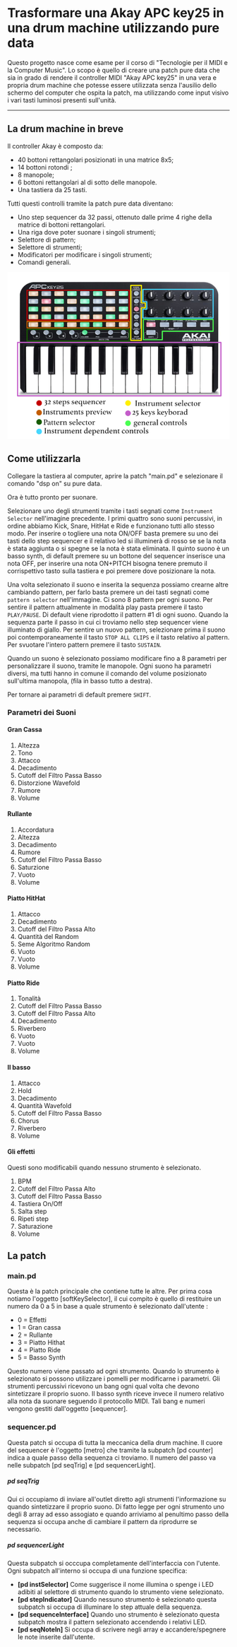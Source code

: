 # Trasformare una Akay APC key25 in una drum machine utilizzando pure data

Questo progetto nasce come esame per il corso di "Tecnologie per il MIDI e la Computer Music". 
Lo scopo è quello di creare una patch pure data che sia in grado di rendere il controller MIDI "Akay APC key25" in una vera e propria drum machine che potesse essere utilizzata senza l'ausilio dello schermo del computer che ospita la patch, ma utilizzando come input visivo i vari tasti luminosi presenti sull'unità.

---

## La drum machine in breve
Il controller Akay è composto da:

* 40 bottoni rettangolari posizionati in una matrice 8x5;
* 14 bottoni rotondi ;
* 8 manopole;
* 6 bottoni rettangolari al di sotto delle manopole.
* Una tastiera da 25 tasti.

Tutti questi controlli tramite la patch pure data diventano:

* Uno step sequencer da 32 passi, ottenuto dalle prime 4 righe della matrice di bottoni rettangolari.
* Una riga dove poter suonare i singoli strumenti;
* Selettore di pattern;
* Selettore di strumenti;
* Modificatori per modificare i singoli strumenti;
* Comandi generali.

![](img/ApcKey25Label.jpg) 

## Come utilizzarla
Collegare la tastiera al computer, aprire la patch "main.pd" e selezionare il comando "dsp on" su pure data.

Ora è tutto pronto per suonare.

Selezionare uno degli strumenti tramite i tasti segnati come `Instrument Selector` nell'imagine precedente. 
I primi quattro sono suoni percussivi, in ordine abbiamo Kick, Snare, HitHat e Ride e funzionano tutti allo stesso modo. Per inserire o togliere una nota ON/OFF basta premere su uno dei tasti dello step sequencer e il relativo led si illuminerà di rosso se se la nota è stata aggiunta o si spegne se la nota è stata eliminata.
Il quinto suono è un basso synth, di default premere su un bottone del sequencer inserisce una nota OFF, per inserire una nota ON+PITCH bisogna tenere premuto il corrispettivo tasto sulla tastiera e poi premere dove posizionare la nota.

Una volta selezionato il suono e inserita la sequenza possiamo crearne altre cambiando pattern, per farlo basta premere un dei tasti segnati come `pattern selector` nell'immagine. 
Ci sono 8 pattern per ogni suono.
Per sentire il pattern attualmente in modalità play pasta premere il tasto `PLAY/PAUSE`. Di default viene riprodotto il pattern #1 di ogni suono.
Quando la sequenza parte il passo in cui ci troviamo nello step sequencer viene illuminato di giallo.
Per sentire un nuovo pattern, selezionare prima il suono poi contemporaneamente il tasto `STOP ALL CLIPS` e il tasto relativo al pattern.
Per svuotare l'intero pattern premere il tasto `SUSTAIN`.

Quando un suono è selezionato possiamo modificare fino a 8 parametri per personalizzare il suono, tramite le manopole. 
Ogni suono ha parametri diversi, ma tutti hanno in comune il comando del volume posizionato sull'ultima manopola, (fila in basso tutto a destra).

Per tornare ai parametri di default premere `SHIFT`.

### Parametri dei Suoni

#### Gran Cassa

1. Altezza
2. Tono
3. Attacco
4. Decadimento
5. Cutoff del Filtro Passa Basso
6. Distorzione Wavefold
7. Rumore
8. Volume


#### Rullante

1. Accordatura
2. Altezza
3. Decadimento
4. Rumore
5. Cutoff del Filtro Passa Basso
6. Saturzione
7. Vuoto
8. Volume


#### Piatto HitHat

1. Attacco
2. Decadimento
3. Cutoff del Filtro Passa Alto
4. Quantità del Random
5. Seme Algoritmo Random
6. Vuoto
7. Vuoto
8. Volume

#### Piatto Ride

1. Tonalità
2. Cutoff del Filtro Passa Basso
3. Cutoff del Filtro Passa Alto
4. Decadimento
5. Riverbero
6. Vuoto
7. Vuoto
8. Volume

#### Il basso

1. Attacco
2. Hold
3. Decadimento
4. Quantità Wavefold
5. Cutoff del Filtro Passa Basso
6. Chorus
7. Riverbero
8. Volume


#### Gli effetti
Questi sono modificabili quando nessuno strumento è selezionato.

1. BPM
2. Cutoff del Filtro Passa Alto
3. Cutoff del Filtro Passa Basso
4. Tastiera On/Off 
5. Salta step 
6. Ripeti step
7. Saturazione
8. Volume


## La patch

### main.pd
Questa è la patch principale che contiene tutte le altre.
Per prima cosa notiamo l'oggetto [softKeySelector], il cui compito è quello di restituire un numero da 0 a 5 in base a quale strumento è selezionato dall'utente :
 
 * 0 = Effetti
 * 1 = Gran cassa
 * 2 = Rullante
 * 3 = Piatto Hithat
 * 4 = Piatto Ride
 * 5 = Basso Synth

Questo numero viene passato ad ogni strumento. Quando lo strumento è selezionato si possono utilizzare i pomelli per modificarne i parametri.
Gli strumenti percussivi ricevono un bang ogni qual volta che devono sintetizzare il proprio suono. 
Il basso synth riceve invece il numero relativo alla nota da suonare seguendo il protocollo MIDI.
Tali bang e numeri vengono gestiti dall'oggetto [sequencer].

### sequencer.pd

Questa patch si occupa di tutta la meccanica della drum machine.
Il cuore del sequencer è l'oggetto [metro] che tramite la subpatch [pd counter] indica a quale passo della sequenza ci troviamo. 
Il numero del passo va nelle subpatch [pd seqTrig] e [pd sequencerLight].

##### pd seqTrig
Qui ci occupiamo di inviare all'outlet diretto agli strumenti l'informazione su quando sintetizzare il proprio suono. 
Di fatto legge per ogni strumento uno degli 8 array ad esso assogiato e quando arriviamo al penultimo passo della sequenza si occupa anche di cambiare il pattern da riprodurre se necessario.

##### pd sequencerLight
Questa subpatch si occcupa completamente dell'interfaccia con l'utente.
Ogni subpatch all'interno si occupa di una funzione specifica:

* **[pd instSelector]**
Come suggerisce il nome illumina o spenge i LED adibiti al selettore di strumento quando lo strumento viene selezionato.
* **[pd stepIndicator]**
Quando nessuno strumento è selezionato questa subpatch si occupa di illuminare lo step attuale della sequenza.
* **[pd sequenceInterface]**
Quando uno strumento è selezionato questa subpatch mostra il pattern selezionato accendendo i relativi LED. 
* **[pd seqNoteIn]** 
Si occupa di scrivere negli array e accandere/spegnere le note inserite dall'utente.